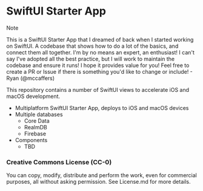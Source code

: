 #  SwiftUI Starter App

> [!NOTE]  
> This is a SwiftUI Starter App that I dreamed of back when I started working on SwiftUI. A codebase that shows how to do a lot of the basics, and connect them all together. I'm by no means an expert, an enthusiast! I can't say I've adopted all the best practice, but I will work to maintain the codebase and ensure it runs! I hope it provides value for you! Feel free to create a PR or Issue if there is something you'd like to change or include! - Ryan (@mccaffers)

This repository contains a number of SwiftUI views to accelerate iOS and macOS development. 

* Multiplatform SwiftUI Starter App, deploys to iOS and macOS devices
* Multiple databases
  * Core Data
  * RealmDB
  * Firebase
* Components
  * TBD

### Creative Commons License (CC-0)

You can copy, modify, distribute and perform the work, even for commercial purposes, all without asking permission. See License.md for more details.
